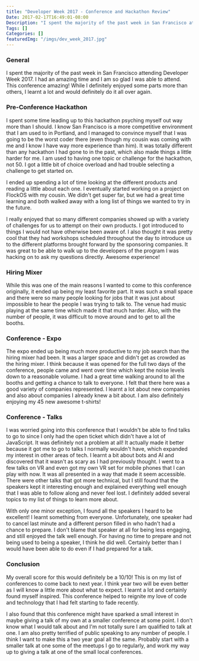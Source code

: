 ```yaml
---
title: "Developer Week 2017 - Conference and Hackathon Review"
Date: 2017-02-17T16:49:01-08:00
Description: "I spent the majority of the past week in San Francisco attending Developer Week 2017. I had an amazing time and I am so glad I was able to attend."
Tags: []
Categories: []
featuredImg: "/imgs/dev_week_2017.jpg"
---
```



### General

I spent the majority of the past week in San Francisco attending Developer Week 2017. I had an amazing time and I am so glad I was able to attend. This conference amazing! While I definitely enjoyed some parts more than others, I learnt a lot and would definitely do it all over again.

### Pre-Conference Hackathon

I spent some time leading up to this hackathon psyching myself out way more than I should. I know San Francisco is a more competitive environment that I am used to in Portland, and I managed to convince myself that I was going to be the worst coder there (even though my cousin was coming with me and I know I have way more experience than him). It was totally different than any hackathon I had gone to in the past, which also made things a little harder for me. I am used to having one topic or challenge for the hackathon, not 50. I got a little bit of choice overload and had trouble selecting a challenge to get started on.

I ended up spending a lot of time looking at the different products and reading a little about each one. I eventually started working on a project on FlockOS with my cousin. We didn't get super far, but we had a great time learning and both walked away with a long list of things we wanted to try in the future.

I really enjoyed that so many different companies showed up with a variety of challenges for us to attempt on their own products. I got introduced to things I would not have otherwise been aware of. I also thought it was pretty cool that they had workshops scheduled throughout the day to introduce us to the different platforms brought forward by the sponsoring companies. It was great to be able to walk up to the developers of the program I was hacking on to ask my questions directly. Awesome experience!

### Hiring Mixer

While this was one of the main reasons I wanted to come to this conference originally, it ended up being my least favorite part. It was such a small space and there were so many people looking for jobs that it was just about impossible to hear the people I was trying to talk to. The venue had music playing at the same time which made it that much harder. Also, with the number of people, it was difficult to move around and to get to all the booths.

### Conference - Expo

The expo ended up being much more productive to my job search than the hiring mixer had been. It was a larger space and didn't get as crowded as the hiring mixer. I think because it was opened for the full two days of the conference, people came and went over time which kept the noise levels down to a reasonable volume. I had a great time walking around to all the booths and getting a chance to talk to everyone. I felt that there here was a good variety of companies represented. I learnt a lot about new companies and also about companies I already knew a bit about. I am also definitely enjoying my 45 new awesome t-shirts!

### Conference - Talks

I was worried going into this conference that I wouldn't be able to find talks to go to since I only had the open ticket which didn't have a lot of JavaScript. It was definitely not a problem at all! It actually made it better because it got me to go to talks I normally wouldn't have, which expanded my interest in other areas of tech. I learnt a bit about bots and AI and discovered that it wasn't as scary as I had previously thought. I went to a few talks on VR and even got my own VR set for mobile phones that I can play with now. It was all presented in a way that made it seem accessible. There were other talks that got more technical, but I still found that the speakers kept it interesting enough and explained everything well enough that I was able to follow along and never feel lost. I definitely added several topics to my list of things to learn more about.

With only one minor exception, I found all the speakers I heard to be excellent! I learnt something from everyone. Unfortunately, one speaker had to cancel last minute and a different person filled in who hadn't had a chance to prepare. I don't blame that speaker at all for being less engaging, and still enjoyed the talk well enough. For having no time to prepare and not being used to being a speaker, I think he did well. Certainly better than I would have been able to do even if I had prepared for a talk.

### Conclusion

My overall score for this would definitely be a 10/10! This is on my list of conferences to come back to next year. I think year two will be even better as I will know a little more about what to expect. I learnt a lot and certainly found myself inspired. This conference helped to reignite my love of code and technology that I had felt starting to fade recently.

I also found that this conference might have sparked a small interest in maybe giving a talk of my own at a smaller conference at some point. I don't know what I would talk about and I'm not totally sure I am qualified to talk at one. I am also pretty terrified of public speaking to any number of people. I think I want to make this a two year goal all the same. Probably start with a smaller talk at one some of the meetups I go to regularly, and work my way up to giving a talk at one of the small local conferences.
